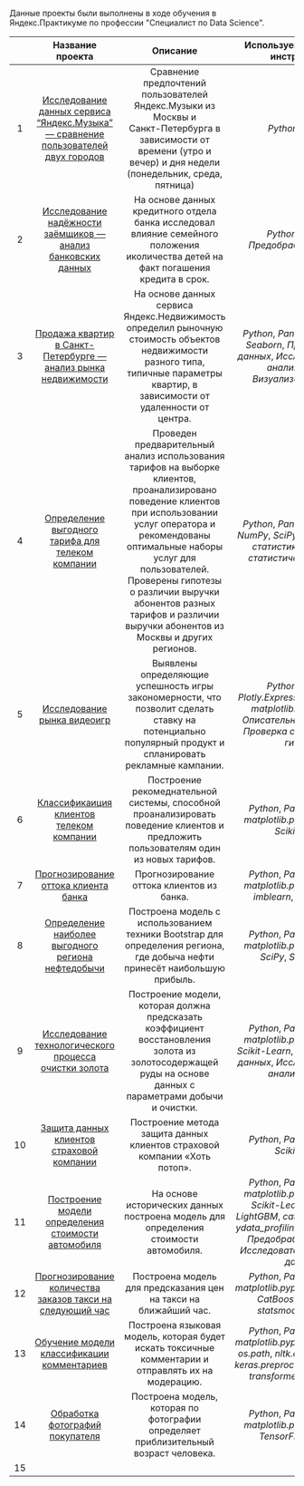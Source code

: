 Данные проекты были выполнены в ходе обучения в Яндекс.Практикуме по профессии "Специалист по Data Science".

|    |                                               Название проекта                                               |                                                                                                                                                                                                                                                  	Описание                                                                                                                                                                                                                                                  |                                                                                             Используемые навыки и инструменты                                                                                              |
|:--:|:------------------------------------------------------------------------------------------------------------:|:-----------------------------------------------------------------------------------------------------------------------------------------------------------------------------------------------------------------------------------------------------------------------------------------------------------------------------------------------------------------------------------------------------------------------------------------------------------------------------------------------------------:|:--------------------------------------------------------------------------------------------------------------------------------------------------------------------------------------------------------------------------:|
| 1  | [Исследование данных сервиса “Яндекс.Музыка” — сравнение пользователей двух городов](https://clck.ru/357RC7) |                                                                                                                                                                   Сравнение предпочтений пользователей Яндекс.Музыки из Москвы и<br/> Санкт-Петербурга в зависимости от времени (утро и вечер) и дня недели (понедельник, среда, пятница)                                                                                                                                                                   |                                                                                                     *Python*, *Pandas*                                                                                                     |
| 2  |                       [Исследование надёжности заёмщиков — анализ банковских данных](https://clck.ru/357RQN)                       |                                                                              На основе данных кредитного отдела банка исследовал влияние семейного положения иколичества детей на факт погашения кредита в срок.                                                                               |                                                                                         *Python*, *Pandas*, *Предобработка данных*                                                                                         |
| 3  |                      [Продажа квартир в Санкт-Петербурге — анализ рынка недвижимости](https://clck.ru/357RQc)                      |                                                                                                     На основе данных сервиса Яндекс.Недвижимость определил рыночную стоимость объектов недвижимости разного типа, типичные параметры квартир, в зависимости от удаленности от центра.                                                                                                    |                                               *Python*, *Pandas*, *Matplotlib*, *Seaborn*, *Предобработка данных*, *Исследовательский анализ данных*, *Визуализация данных*                                                |
| 4  |                            [Определение выгодного тарифа для телеком компании](https://clck.ru/357RQn)                             |                                                              Проведен предварительный анализ использования тарифов на выборке клиентов, проанализировано поведение клиентов при использовании услуг оператора и рекомендованы оптимальные наборы услуг для пользователей. Проверены гипотезы о различии выручки абонентов разных тарифов и различии выручки абонентов из Москвы и других регионов.                                                               |                                                      *Python*, *Pandas*, *Matplotlib*, *NumPy*, *SciPy*, *Описательная статистика*, *Проверка статистических гипотез*                                                      |
| 5  |                                       [Исследование рынка видеоигр](https://clck.ru/357RQz)                                        |                                                                                                                                                                           Выявлены определяющие успешность игры закономерности, что позволит сделать ставку на потенциально популярный продукт и спланировать рекламные кампании.                                                                                                                                                                            |                                     *Python*, *Pandas*, *Plotly.Express*, *NumPy*, *SciPy*, *matplotlib.pyplot*, *Math*, *Описательная статистика*, *Проверка статистических гипотез*                                      |
| 6  |                                 [Классификаиция клиентов телеком компании](https://clck.ru/357RRf)                                 |                                                                                                                                                 Построение рекомеднательной системы, способной проанализировать поведение клиентов и предложить пользователям один из новых тарифов.                                                                                                                                                 |                                                                        *Python*, *Pandas*, *NumPy*, *matplotlib.pyplot*, *Seaborn*, *Scikit-Learn*                                                                         |
| 7  |                                   [Прогнозирование оттока клиента банка](https://clck.ru/357RRq)                                   |                                                                                       								Прогнозирование оттока клиентов из банка.                                                                                   |                                                                  *Python*, *Pandas*, *NumPy*, *matplotlib.pyplot*, *Seaborn*, *imblearn*, *Scikit-Learn*                                                                   |
| 8  |                            [Определение наиболее выгодного региона нефтедобычи](https://clck.ru/357RRy)                            |                                                                                                                                                         Построена модель с использованием техники Bootstrap для определения региона, где добыча нефти принесёт наибольшую прибыль.                                                                                                                                                         |                                                                    *Python*, *Pandas*, *NumPy*, *matplotlib.pyplot*, *Seaborn*, *SciPy*, *Scikit-Learn*                                                                    |
| 9  |                          [Исследование технологического процесса очистки золота](https://clck.ru/357RSP)                           | Построение модели, которая должна предсказать коэффициент восстановления золота из золотосодержащей руды на основе данных с параметрами добычи и очистки.|                                           *Python*, *Pandas*, *NumPy*, *matplotlib.pyplot*, *Seaborn*, *Scikit-Learn*, *Предобработка данных*, *Исследовательский анализ данных*                                           |
| 10 |                                [Защита данных клиентов страховой компании](https://clck.ru/357RSX)                                 |Построение метода защита данных клиентов страховой компании «Хоть потоп». 																																															|                                                                                        *Python*, *Pandas*, *NumPy*, *Scikit-Learn*                                                                                         |
| 11 |                            [Построение модели определения стоимости автомобиля](https://clck.ru/357RSc)                            |На основе исторических данных построена модель для определения стоимости автомобиля.| *Python*, *Pandas*, *NumPy*, *matplotlib.pyplot*, *Seaborn*, *Scikit-Learn*, *CatBoost*, *LightGBM*, *category_encoders*, *ydata_profiling*, *phik*, *imblearn*, *Предобработка данных*, *Исследовательский анализ данных* |
| 12 |                        [Прогнозирование количества заказов такси на следующий час](https://clck.ru/357RSg)                         |Построена модель для предсказания цен на такси на ближайший час.|                                                    *Python*, *Pandas*, *NumPy*, *matplotlib.pyplot*,  *Scikit-Learn*, *CatBoost*, *LightGBM*, *statsmodels*, *os.path*                                                     |
| 13 |                                [Обучение модели классификации комментариев](https://clck.ru/357RSm)                                |Построена языковая модель, которая будет искать токсичные комментарии и отправлять их на модерацию.|                         *Python*, *Pandas*, *NumPy*, *matplotlib.pyplot*,  *Scikit-Learn*, *os.path*, *nltk.corpus*, *re*, *tqdm*, *keras.preprocessing.sequence*, *transformers*, *torch*, *Bert*                         |
| 14 |                                     [Обработка фотографий покупателя](https://clck.ru/357RSr)                                      |Построена модель, которая по фотографии определяет приблизительный возраст человека. |                                                                    *Python*, *Pandas*, *NumPy*, *matplotlib.pyplot*, *Seaborn*, *TensorFlow*, *ResNet*                                                                     |
| 15 |                                                                                                              |                                                                                                                                                                                                                                                                                                                                                                                                                                                                                                             |                                                                                                                                                                                                                            |

